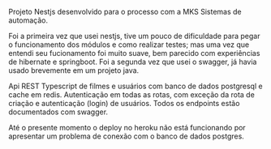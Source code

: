 Projeto Nestjs desenvolvido para o processo com a MKS Sistemas de automação.

Foi a primeira vez que usei nestjs, tive um pouco de dificuldade para pegar o funcionamento dos módulos e como realizar testes; mas uma vez que entendi seu fucionamento foi muito suave, bem parecido com experiências de hibernate e springboot.
Foi a segunda vez que usei o swagger, já havia usado brevemente em um projeto java.

Api REST Typescript de filmes e usuários com banco de dados postgresql e cache em redis.
Autenticação em todas as rotas, com exceção da rota de criação e autenticação (login) de usuários.
Todos os endpoints estão documentados com swagger.

Até o presente momento o deploy no heroku não está funcionando por apresentar um problema de conexão com o banco de dados postgres.
